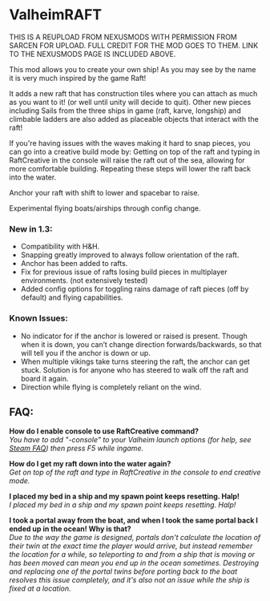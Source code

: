 # ValheimRAFT

THIS IS A REUPLOAD FROM NEXUSMODS WITH PERMISSION FROM SARCEN FOR UPLOAD. FULL CREDIT FOR THE MOD GOES TO THEM. LINK TO THE NEXUSMODS PAGE IS INCLUDED ABOVE.

This mod allows you to create your own ship! As you may see by the name it is very much inspired by the game Raft!

It adds a new raft that has construction tiles where you can attach as much as you want to it! (or well until unity will decide to quit).
Other new pieces including Sails from the three ships in game (raft, karve, longship) and climbable ladders are also added as placeable objects that interact with the raft!

If you're having issues with the waves making it hard to snap pieces, you can go into a creative build mode by:
Getting on top of the raft and typing in RaftCreative in the console will raise the raft out of the sea, allowing for more comfortable building. Repeating these steps will lower the raft back into the water.

Anchor your raft with shift to lower and spacebar to raise.

Experimental flying boats/airships through config change.

### New in 1.3:

* Compatibility with H&H.
* Snapping greatly improved to always follow orientation of the raft.
* Anchor has been added to rafts.
* Fix for previous issue of rafts losing build pieces in multiplayer environments. (not extensively tested)
* Added config options for toggling rains damage of raft pieces (off by default) and flying capabilities.

### Known Issues:

* No indicator for if the anchor is lowered or raised is present. Though when it is down, you can’t change direction forwards/backwards, so that will tell you if the anchor is down or up.
* When multiple vikings take turns steering the raft, the anchor can get stuck. Solution is for anyone who has steered to walk off the raft and board it again.
* Direction while flying is completely reliant on the wind.

## FAQ:

**How do I enable console to use RaftCreative command?**\
_You have to add "-console" to your Valheim launch options (for help, see [Steam FAQ﻿](https://help.steampowered.com/en/faqs/view/7D01-D2DD-D75E-2955)) then press F5 while ingame._

**How do I get my raft down into the water again?**\
_Get on top of the raft and type in RaftCreative in the console to end creative mode._

**I placed my bed in a ship and my spawn point keeps resetting. Halp!**\
_I placed my bed in a ship and my spawn point keeps resetting. Halp!_

**I took a portal away from the boat, and when I took the same portal back I ended up in the ocean! Why is that?**\
_Due to the way the game is designed, portals don't calculate the location of their twin at the exact time the player would arrive, but instead remember the location for a while, so teleporting to and from a ship that is moving or has been moved can mean you end up in the ocean sometimes. Destroying and replacing one of the portal twins before porting back to the boat resolves this issue completely, and it's also not an issue while the ship is fixed at a location._

